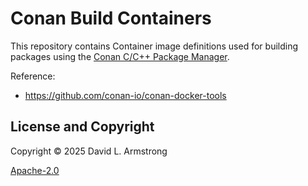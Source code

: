# Conan Build Containers

This repository contains Container image definitions used for building
packages using the [Conan C/C++ Package Manager](https://conan.io/).

Reference:

- https://github.com/conan-io/conan-docker-tools

## License and Copyright

Copyright © 2025 David L. Armstrong

[Apache-2.0](LICENSE.txt)
